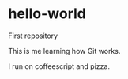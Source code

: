 # hello-world
First repository

This is me learning how Git works.

I run on coffeescript and pizza.
